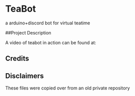 # TeaBot
a arduino+discord bot for virtual teatime

##Project Description

A video of teabot in action can be found at: 

## Credits


## Disclaimers
These files were copied over from an old private repository
